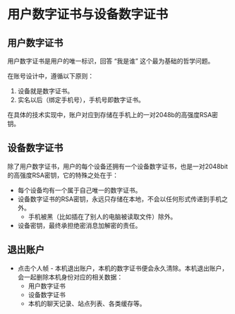 # 用户数字证书与设备数字证书

## 用户数字证书

用户数字证书是用户的唯一标识，回答 “我是谁” 这个最为基础的哲学问题。

在账号设计中，遵循以下原则：

1. 设备就是数字证书。
2. 实名以后（绑定手机号），手机号即数字证书。

在具体的技术实现中，账户对应到存储在手机上的一对2048b的高强度RSA密钥。

## 设备数字证书

除了用户数字证书，用户的每个设备还拥有一个设备数字证书，也是一对2048bit的高强度RSA密钥，它的特殊之处在于：

* 每个设备均有一个属于自己唯一的数字证书。
* 设备数字证书的RSA密钥，永远只存储在本地，不会以任何形式传递到手机之外。
    * 手机被黑（比如插在了别人的电脑被读取文件）除外。
* 设备密钥，最终承担绝密消息加解密的责任。

## 退出账户

* 点击个人帧 - 本机退出账户，本机的数字证书便会永久清除。本机退出账户，会一起删除本机身份对应的相关数据：
    * 用户数字证书
    * 设备数字证书
    * 本机的聊天记录、站点列表、各类缓存等。
